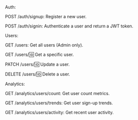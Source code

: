Auth:

POST /auth/signup: Register a new user.

POST /auth/signin: Authenticate a user and return a JWT token.

Users:

GET /users: Get all users (Admin only).

GET /users/:id: Get a specific user.

PATCH /users/:id: Update a user.

DELETE /users/:id: Delete a user.

Analytics:

GET /analytics/users/count: Get user count metrics.

GET /analytics/users/trends: Get user sign-up trends.

GET /analytics/users/activity: Get recent user activity.
